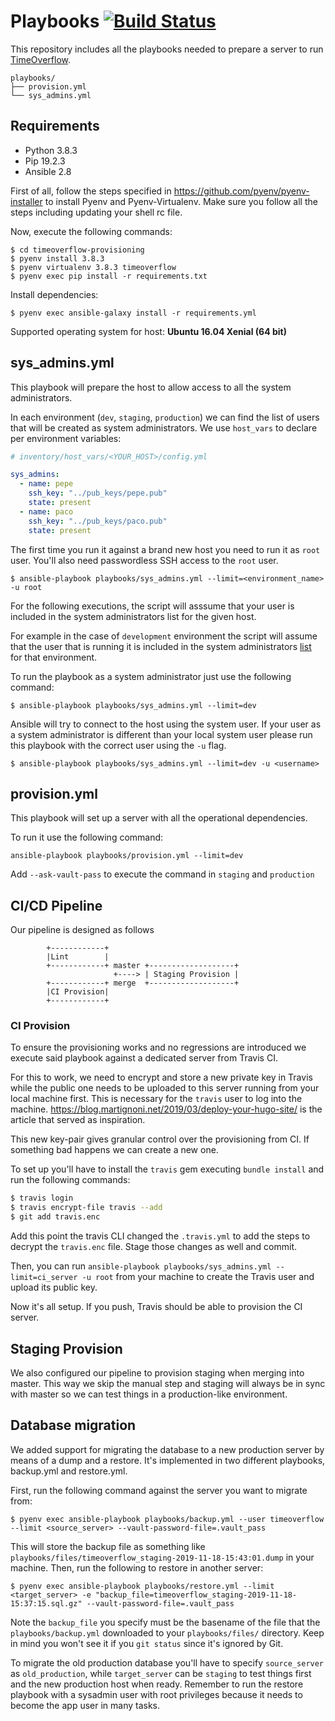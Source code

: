 # Playbooks [![Build Status](https://travis-ci.org/coopdevs/timeoverflow-provisioning.svg?branch=master)](https://travis-ci.org/coopdevs/timeoverflow-provisioning)
This repository includes all the playbooks needed to prepare a server to run [TimeOverflow](https://github.com/coopdevs/timeoverflow).
```
playbooks/
├── provision.yml
└── sys_admins.yml
```

## Requirements

* Python 3.8.3
* Pip 19.2.3
* Ansible 2.8

First of all, follow the steps specified in https://github.com/pyenv/pyenv-installer to install Pyenv and Pyenv-Virtualenv. Make sure you follow all the steps including updating your shell rc file.

Now, execute the following commands:

```
$ cd timeoverflow-provisioning
$ pyenv install 3.8.3
$ pyenv virtualenv 3.8.3 timeoverflow
$ pyenv exec pip install -r requirements.txt
```

Install dependencies:
```
$ pyenv exec ansible-galaxy install -r requirements.yml
```

Supported operating system for host: **Ubuntu 16.04 Xenial (64 bit)**

## sys_admins.yml
This playbook will prepare the host to allow access to all the system administrators.

In each environment (`dev`, `staging`, `production`) we can find the list of users that will be created as system administrators.
We use `host_vars` to declare per environment variables:
```yaml
# inventory/host_vars/<YOUR_HOST>/config.yml

sys_admins:
  - name: pepe
    ssh_key: "../pub_keys/pepe.pub"
    state: present
  - name: paco
    ssh_key: "../pub_keys/paco.pub"
    state: present
```

The first time you run it against a brand new host you need to run it as `root` user.
You'll also need passwordless SSH access to the `root` user.
```
$ ansible-playbook playbooks/sys_admins.yml --limit=<environment_name> -u root
```

For the following executions, the script will asssume that your user is included in the system administrators list for the given host.

For example in the case of `development` environment the script will assume that the user that is running it is included in the system administrators [list](https://github.com/coopdevs/timeoverflow-provisioning/blob/master/inventory/host_vars/local.timeoverflow.org/config.yml#L5) for that environment.

To run the playbook as a system administrator just use the following command:
```
$ ansible-playbook playbooks/sys_admins.yml --limit=dev
```
Ansible will try to connect to the host using the system user. If your user as a system administrator is different than your local system user please run this playbook with the correct user using the `-u` flag.
```
$ ansible-playbook playbooks/sys_admins.yml --limit=dev -u <username>
```

## provision.yml
This playbook will set up a server with all the operational dependencies.

To run it use the following command:
```
ansible-playbook playbooks/provision.yml --limit=dev
```

Add `--ask-vault-pass` to execute the command in `staging` and `production`

## CI/CD Pipeline

Our pipeline is designed as follows

            +------------+
            |Lint        |
            +------------+ master +-------------------+
                           +----> | Staging Provision |
            +------------+ merge  +-------------------+
            |CI Provision|
            +------------+


### CI Provision

To ensure the provisioning works and no regressions are introduced we execute said playbook against a dedicated server from Travis CI.

For this to work, we need to encrypt and store a new private key in Travis while the public one needs to be uploaded to this server running from your local machine first. This is necessary for the `travis` user to log into the machine. https://blog.martignoni.net/2019/03/deploy-your-hugo-site/ is the article that served as inspiration.

This new key-pair gives granular control over the provisioning from CI. If something bad happens we can create a new one.

To set up you'll have to install the `travis` gem executing `bundle install` and run the following commands:

```sh
$ travis login
$ travis encrypt-file travis --add
$ git add travis.enc
```

Add this point the travis CLI changed the `.travis.yml` to add the steps to decrypt the `travis.enc` file. Stage those changes as well and commit.

Then, you can run `ansible-playbook playbooks/sys_admins.yml --limit=ci_server -u root` from your machine to create the Travis user and upload its public key.

Now it's all setup. If you push, Travis should be able to provision the CI server.

## Staging Provision

We also configured our pipeline to provision staging when merging into master. This way we skip the manual step and staging will always be in sync with master so we can test things in a production-like environment.

## Database migration

We added support for migrating the database to a new production server by means of a dump and a restore. It's implemented in two different playbooks, backup.yml and restore.yml.

First, run the following command against the server you want to migrate from:

```
$ pyenv exec ansible-playbook playbooks/backup.yml --user timeoverflow --limit <source_server> --vault-password-file=.vault_pass
```

This will store the backup file as something like `playbooks/files/timeoverflow_staging-2019-11-18-15:43:01.dump` in your machine. Then, run the following to restore in another server:

```
$ pyenv exec ansible-playbook playbooks/restore.yml --limit <target_server> -e "backup_file=timeoverflow_staging-2019-11-18-15:37:15.sql.gz" --vault-password-file=.vault_pass
```

Note the `backup_file` you specify must be the basename of the file that the `playbooks/backup.yml` downloaded to your `playbooks/files/` directory. Keep in mind you won't see it if you `git status` since it's ignored by Git.

To migrate the old production database you'll have to specify `source_server` as `old_production`, while `target_server` can be `staging` to test things first and the new production host when ready. Remember to run the restore playbook with a sysadmin user with root privileges because it needs to become the app user in many tasks.
